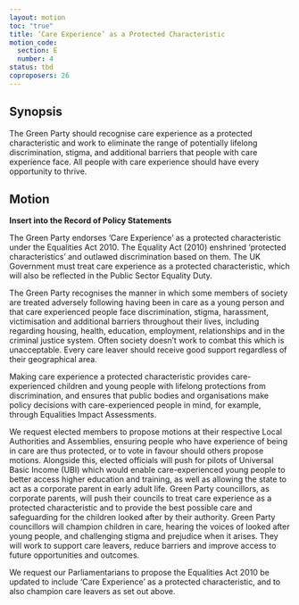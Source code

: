 ```yaml
---
layout: motion
toc: "true"
title: ‘Care Experience’ as a Protected Characteristic
motion_code:
  section: E
  number: 4
status: tbd
coproposers: 26
---
```

## Synopsis

The Green Party should recognise care experience as a protected characteristic and work to eliminate the range of potentially lifelong discrimination, stigma, and additional barriers that people with care experience face. All people with care experience should have every opportunity to thrive.

## Motion

**Insert into the Record of Policy Statements**

The Green Party endorses ‘Care Experience’ as a protected characteristic under the Equalities Act 2010. The Equality Act (2010) enshrined ‘protected characteristics’ and outlawed discrimination based on them. The UK Government must treat care experience as a protected characteristic, which will also be reflected in the Public Sector Equality Duty.

The Green Party recognises the manner in which some members of society are treated adversely following having been in care as a young person and that care experienced people face discrimination, stigma, harassment, victimisation and additional barriers throughout their lives, including regarding housing, health, education, employment, relationships and in the criminal justice system. Often society doesn’t work to combat this which is unacceptable. Every care leaver should receive good support regardless of their geographical area.

Making care experience a protected characteristic provides care-experienced children and young people with lifelong protections from discrimination, and ensures that public bodies and organisations make policy decisions with care-experienced people in mind, for example, through Equalities Impact Assessments.

We request elected members to propose motions at their respective Local Authorities and Assemblies, ensuring people who have experience of being in care are thus protected, or to vote in favour should others propose motions. Alongside this, elected officials will push for pilots of Universal Basic Income (UBI) which would enable care-experienced young people to better access higher education and training, as well as allowing the state to act as a corporate parent in early adult life. Green Party councillors, as corporate parents, will push their councils to treat care experience as a protected characteristic and to provide the best possible care and safeguarding for the children looked after by their authority. Green Party councillors will champion children in care, hearing the voices of looked after young people, and challenging stigma and prejudice when it arises. They will work to support care leavers, reduce barriers and improve access to future opportunities and outcomes.

We request our Parliamentarians to propose the Equalities Act 2010 be updated to include ‘Care Experience’ as a protected characteristic, and to also champion care leavers as set out above.